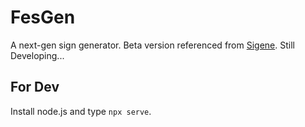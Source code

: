 # FesGen
A next-gen sign generator.
Beta version referenced from [Sigene](https://github.com/TR246/Sigene).
Still Developing...


## For Dev
Install node.js and type ```npx serve```.

